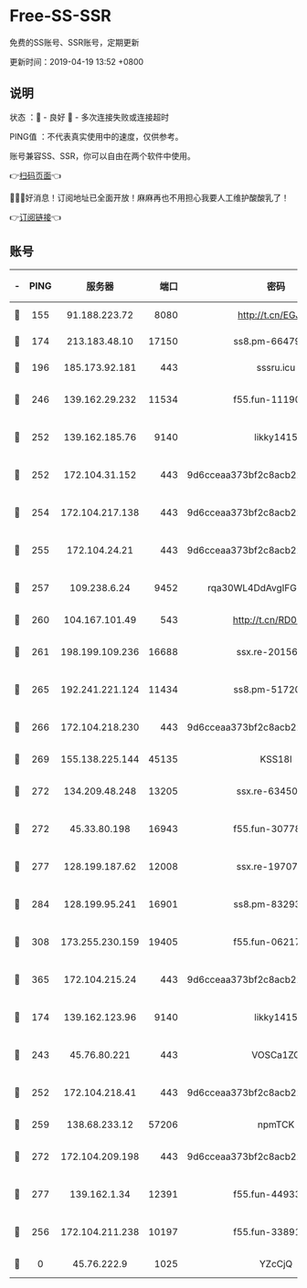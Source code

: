 # Free-SS-SSR

免费的SS账号、SSR账号，定期更新

更新时间：2019-04-19 13:52 +0800

## 说明

状态     ：🙂 - 良好 🙁 - 多次连接失败或连接超时

PING值   ：不代表真实使用中的速度，仅供参考。

账号兼容SS、SSR，你可以自由在两个软件中使用。

👉[扫码页面](https://liesauer.github.io/Free-SS-SSR/)👈

🎉🎉🎉好消息！订阅地址已全面开放！麻麻再也不用担心我要人工维护酸酸乳了！

👉[订阅链接](https://www.liesauer.net/yogurt/subscribe?ACCESS_TOKEN=DAYxR3mMaZAsaqUb)👈

## 账号

|-|PING|服务器|端口|密码|加密方式|区域|
|:----:|:----:|:-----:|-----:|:----:|:----:|:----:|
|🙂|155|91.188.223.72|8080|http://t.cn/EGJIyrl|rc4-md5|RU|
|🙂|174|213.183.48.10|17150|ss8.pm-66479246|rc4-md5|RU|
|🙂|196|185.173.92.181|443|sssru.icu|rc4-md5|RU|
|🙂|246|139.162.29.232|11534|f55.fun-11190263|aes-256-cfb|SG|
|🙂|252|139.162.185.76|9140|likky1415|aes-256-cfb|DE|
|🙂|252|172.104.31.152|443|9d6cceaa373bf2c8acb22e60b6a58be6|aes-256-cfb|US|
|🙂|254|172.104.217.138|443|9d6cceaa373bf2c8acb22e60b6a58be6|aes-256-cfb|US|
|🙂|255|172.104.24.21|443|9d6cceaa373bf2c8acb22e60b6a58be6|aes-256-cfb|US|
|🙂|257|109.238.6.24|9452|rqa30WL4DdAvgIFG6Fs3znzTa|aes-256-cfb|FR|
|🙂|260|104.167.101.49|543|http://t.cn/RD0D7sx|rc4-md5|CA|
|🙂|261|198.199.109.236|16688|ssx.re-20156977|aes-256-cfb|US|
|🙂|265|192.241.221.124|11434|ss8.pm-51720881|aes-256-cfb|US|
|🙂|266|172.104.218.230|443|9d6cceaa373bf2c8acb22e60b6a58be6|aes-256-cfb|US|
|🙂|269|155.138.225.144|45135|KSS18l|rc4-md5|US|
|🙂|272|134.209.48.248|13205|ssx.re-63450110|aes-256-cfb|US|
|🙂|272|45.33.80.198|16943|f55.fun-30778693|aes-256-cfb|US|
|🙂|277|128.199.187.62|12008|ssx.re-19707591|aes-256-cfb|SG|
|🙂|284|128.199.95.241|16901|ss8.pm-83293789|aes-256-cfb|SG|
|🙂|308|173.255.230.159|19405|f55.fun-06217116|aes-256-cfb|US|
|🙂|365|172.104.215.24|443|9d6cceaa373bf2c8acb22e60b6a58be6|aes-256-cfb|US|
|🙂|174|139.162.123.96|9140|likky1415|aes-256-cfb|JP|
|🙂|243|45.76.80.221|443|VOSCa1ZG|aes-256-cfb|DE|
|🙂|252|172.104.218.41|443|9d6cceaa373bf2c8acb22e60b6a58be6|aes-256-cfb|US|
|🙂|259|138.68.233.12|57206|npmTCK|rc4-md5|US|
|🙂|272|172.104.209.198|443|9d6cceaa373bf2c8acb22e60b6a58be6|aes-256-cfb|US|
|🙂|277|139.162.1.34|12391|f55.fun-44933569|aes-256-cfb|SG|
|🙁|256|172.104.211.238|10197|f55.fun-33891548|aes-256-cfb|US|
|🙁|0|45.76.222.9|1025|YZcCjQ|rc4-md5|JP|
